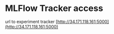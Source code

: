 





# MLFlow Tracker access

url to experiment tracker
[http://34.171.118.161:5000](http://34.171.118.161:5000)